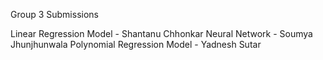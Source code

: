 Group 3 Submissions

Linear Regression Model - Shantanu Chhonkar
Neural Network - Soumya Jhunjhunwala
Polynomial Regression Model - Yadnesh Sutar
